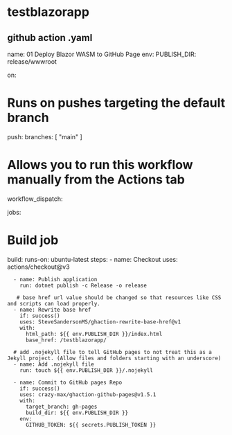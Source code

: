 # testblazorapp

## github action .yaml

name: 01 Deploy Blazor WASM to GitHub Page
env:
  PUBLISH_DIR: release/wwwroot
  
on:
  # Runs on pushes targeting the default branch
  push:
    branches: [ "main" ]

  # Allows you to run this workflow manually from the Actions tab
  workflow_dispatch:


jobs:
  # Build job
  build:
    runs-on: ubuntu-latest
    steps:
      - name: Checkout
        uses: actions/checkout@v3
        
      - name: Publish application
        run: dotnet publish -c Release -o release
        
       # base href url value should be changed so that resources like CSS and scripts can load properly. 
      - name: Rewrite base href
        if: success()
        uses: SteveSandersonMS/ghaction-rewrite-base-href@v1
        with:
          html_path: ${{ env.PUBLISH_DIR }}/index.html
          base_href: /testblazorapp/
        
      # add .nojekyll file to tell GitHub pages to not treat this as a Jekyll project. (Allow files and folders starting with an underscore)
      - name: Add .nojekyll file
        run: touch ${{ env.PUBLISH_DIR }}/.nojekyll

      - name: Commit to GitHub pages Repo
        if: success()
        uses: crazy-max/ghaction-github-pages@v1.5.1
        with:
          target_branch: gh-pages
          build_dir: ${{ env.PUBLISH_DIR }}
        env:
          GITHUB_TOKEN: ${{ secrets.PUBLISH_TOKEN }}  
